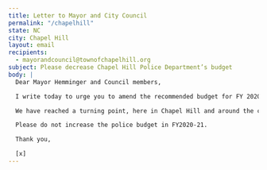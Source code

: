 ```yaml
---
title: Letter to Mayor and City Council
permalink: "/chapelhill"
state: NC
city: Chapel Hill
layout: email
recipients:
  - mayorandcouncil@townofchapelhill.org
subject: Please decrease Chapel Hill Police Department’s budget
body: |
  Dear Mayor Hemminger and Council members,

  I write today to urge you to amend the recommended budget for FY 2020-21. In light of the continued devaluation of Black life in this country, I am disappointed to see that my town plans to increase the police budget in the coming year.

  We have reached a turning point, here in Chapel Hill and around the country. We may choose to divert funds from an increasingly militarized police force and invest in community education, health, and employment. Or we may increase already sizable budgets and escalate the terror Black Americans face on our streets. I hope you all will choose the former.

  Please do not increase the police budget in FY2020-21.

  Thank you,

  [x]
---
```

